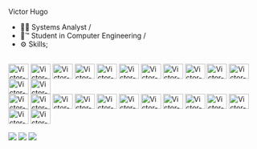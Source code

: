 Victor Hugo

- 👨‍💻  Systems Analyst /
- 📘™ Student in Computer Engineering /
- ⚙ Skills;
<div style="display: inline_block"><br>
<img align="center" alt="Victor-Windows Server" height="30" width="40" src="https://cdn.jsdelivr.net/gh/devicons/devicon/icons/windows8/windows8-original.svg">
<img align="center" alt="Victor-Linux" height="30" width="40" src="https://cdn.jsdelivr.net/gh/devicons/devicon/icons/linux/linux-original.svg">
<img align="center" alt="Victor-Wordpress" height="30" width="40" src="https://cdn.jsdelivr.net/gh/devicons/devicon/icons/wordpress/wordpress-plain.svg">
<img align="center" alt="Victor-Woocomerce" height="30" width="40" src="https://cdn.jsdelivr.net/gh/devicons/devicon/icons/woocommerce/woocommerce-original.svg">
<img align="center" alt="Victor-Visual Studio" height="30" width="40" src="https://cdn.jsdelivr.net/gh/devicons/devicon/icons/visualstudio/visualstudio-plain.svg">
<img align="center" alt="Victor-PostgreSql" height="30" width="40" src="https://cdn.jsdelivr.net/gh/devicons/devicon/icons/postgresql/postgresql-original.svg">
<img align="center" alt="Victor-SSMS" height="30" width="40" src="https://cdn.jsdelivr.net/gh/devicons/devicon/icons/microsoftsqlserver/microsoftsqlserver-plain.svg">
<img align="center" alt="Victor-MySQL" height="30" width="40" src="https://cdn.jsdelivr.net/gh/devicons/devicon/icons/mysql/mysql-original.svg">
<img align="center" alt="Victor-Java" height="30" width="40" src="https://cdn.jsdelivr.net/gh/devicons/devicon/icons/java/java-original.svg">
<img align="center" alt="Victor-Js" height="30" width="40" src="https://cdn.jsdelivr.net/gh/devicons/devicon/icons/javascript/javascript-original.svg">
<img align="center" alt="Victor-Python" height="30" width="40" src="https://cdn.jsdelivr.net/gh/devicons/devicon/icons/python/python-original.svg">
<img align="center" alt="Victor-HTML5" height="30" width="40" src="https://cdn.jsdelivr.net/gh/devicons/devicon/icons/html5/html5-original.svg">
<img align="center" alt="Victor-C#" height="30" width="40" src="https://cdn.jsdelivr.net/gh/devicons/devicon/icons/csharp/csharp-original.svg">
<br>
<img align="center" alt="Victor-C" height="30" width="40" src="https://cdn.jsdelivr.net/gh/devicons/devicon/icons/c/c-original.svg">
<img align="center" alt="Victor-PHP" height="30" width="40" src="https://cdn.jsdelivr.net/gh/devicons/devicon/icons/php/php-original.svg">
<img align="center" alt="Victor-Azure" height="30" width="40" src="https://cdn.jsdelivr.net/gh/devicons/devicon/icons/azure/azure-original.svg">
<img align="center" alt="Victor-Arduino" height="30" width="40" src="https://cdn.jsdelivr.net/gh/devicons/devicon/icons/arduino/arduino-original.svg">
<img align="center" alt="Victor-Apache" height="30" width="40" src="https://cdn.jsdelivr.net/gh/devicons/devicon/icons/apache/apache-original.svg">
<img align="center" alt="Victor-AndroidStudio" height="30" width="40" src="https://cdn.jsdelivr.net/gh/devicons/devicon/icons/androidstudio/androidstudio-original.svg">
<img align="center" alt="Victor-CSS3" height="30" width="40" src="https://cdn.jsdelivr.net/gh/devicons/devicon/icons/css3/css3-original.svg">
<img align="center" alt="Victor-Docker" height="30" width="40" src="https://cdn.jsdelivr.net/gh/devicons/devicon/icons/docker/docker-original.svg">
<img align="center" alt="Victor-Git" height="30" width="40" src="https://cdn.jsdelivr.net/gh/devicons/devicon/icons/git/git-original.svg">
<img align="center" alt="Victor-Git-Hub" height="30" width="40" src="https://cdn.jsdelivr.net/gh/devicons/devicon/icons/github/github-original.svg">
<img align="center" alt="Victor-Google" height="30" width="40" src="https://cdn.jsdelivr.net/gh/devicons/devicon/icons/google/google-original.svg">
<img align="center" alt="Victor-Google-Cloud" height="30" width="40" src="https://cdn.jsdelivr.net/gh/devicons/devicon/icons/googlecloud/googlecloud-original.svg">
<img align="center" alt="Victor-Google-Cloud" height="30" width="40" src="https://cdn.jsdelivr.net/gh/devicons/devicon/icons/grafana/grafana-original.svg">

</div>
<br>
<a href = "mailto:inoocrycsgo@gmail.com"><img src="https://img.shields.io/badge/Gmail-D14836?style=for-the-badge&logo=gmail&logoColor=white" target="_blank"></a>
<a href="https://www.instagram.com/manasczek" target="_blank"><img src="https://img.shields.io/badge/Instagram-E4405F?style=for-the-badge&logo=instagram&logoColor=white"></a>
 <a href="https://www.instagram.com/manasczek" target="_blank"><img src="https://img.shields.io/badge/Facebook-1877F2?style=for-the-badge&logo=facebook&logoColor=white"></a>
